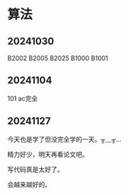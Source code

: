 # 算法
## 20241030
B2002
B2005
B2025
B1000
B1001

## 20241104 
101 ac完全

## 20241127
今天也是学了但没完全学的一天。╥﹏╥...

精力好少，明天再看论文吧。

写代码真是太好了。

会越来越好的。